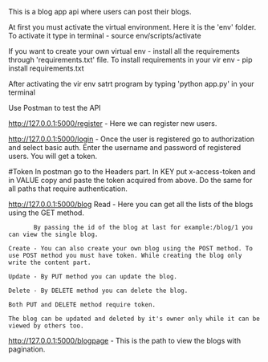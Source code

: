 This is a blog app api where users can post their blogs.

At first you must activate the virtual environment. Here it is the 'env' folder.
To activate it type in terminal - source env/scripts/activate

If you want to create your own virtual env - install all the requirements through 'requirements.txt' file.
To install requirements in your vir env - pip install requirements.txt

After activating the vir env satrt program by
typing 'python app.py' in your terminal

Use Postman to test the API

http://127.0.0.1:5000/register - Here we can register new users.

http://127.0.0.1:5000/login - Once the user is registered go to authorization and select basic auth. Enter the username and password of registered users. You will get a token.

#Token
In postman go to the Headers part. In KEY put x-access-token and in VALUE copy and paste the token acquired from above. Do the same for all paths that require authentication.

http://127.0.0.1:5000/blog
    Read - Here you can get all the lists of the blogs using the GET method.
        
           By passing the id of the blog at last for example:/blog/1 you can view the single blog.

    Create - You can also create your own blog using the POST method. To use POST method you must have token. While creating the blog only write the content part.

    Update - By PUT method you can update the blog. 

    Delete - By DELETE method you can delete the blog.

    Both PUT and DELETE method require token.

    The blog can be updated and deleted by it's owner only while it can be viewed by others too. 

http://127.0.0.1:5000/blogpage - This is the path to view the blogs with pagination.







